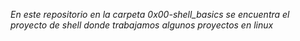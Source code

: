 *En este repositorio en la carpeta 0x00-shell_basics se encuentra el proyecto de shell donde trabajamos algunos proyectos en linux*